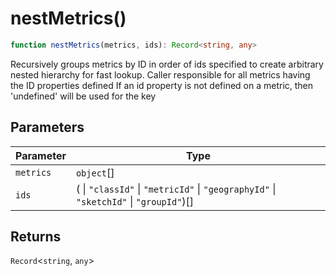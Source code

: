 # nestMetrics()

```ts
function nestMetrics(metrics, ids): Record<string, any>
```

Recursively groups metrics by ID in order of ids specified to create arbitrary nested hierarchy for fast lookup.
Caller responsible for all metrics having the ID properties defined
If an id property is not defined on a metric, then 'undefined' will be used for the key

## Parameters

| Parameter | Type |
| ------ | ------ |
| `metrics` | `object`[] |
| `ids` | ( \| `"classId"` \| `"metricId"` \| `"geographyId"` \| `"sketchId"` \| `"groupId"`)[] |

## Returns

`Record`\<`string`, `any`\>
